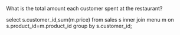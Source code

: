 What is the total amount each customer spent at the restaurant?

select s.customer_id,sum(m.price) from sales s inner join menu m on s.product_id=m.product_id
group by s.customer_id;
